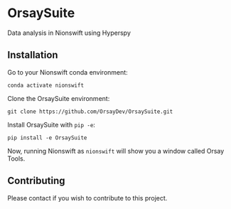 # OrsaySuite
Data analysis in Nionswift using Hyperspy

## Installation

Go to your Nionswift conda environment:

``conda activate nionswift``

Clone the OrsaySuite environment:

``git clone https://github.com/OrsayDev/OrsaySuite.git``

Install OrsaySuite with ``pip -e``:

``pip install -e OrsaySuite``

Now, running Nionswift as ``nionswift`` will show you a window called Orsay Tools.

## Contributing

Please contact if you wish to contribute to this project.
